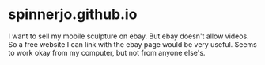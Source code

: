 # spinnerjo.github.io
I want to sell my mobile sculpture on ebay. But ebay doesn't allow videos.
So a free website I can link with the ebay page would be very useful.
Seems to work okay from my computer, but not from anyone else's.
